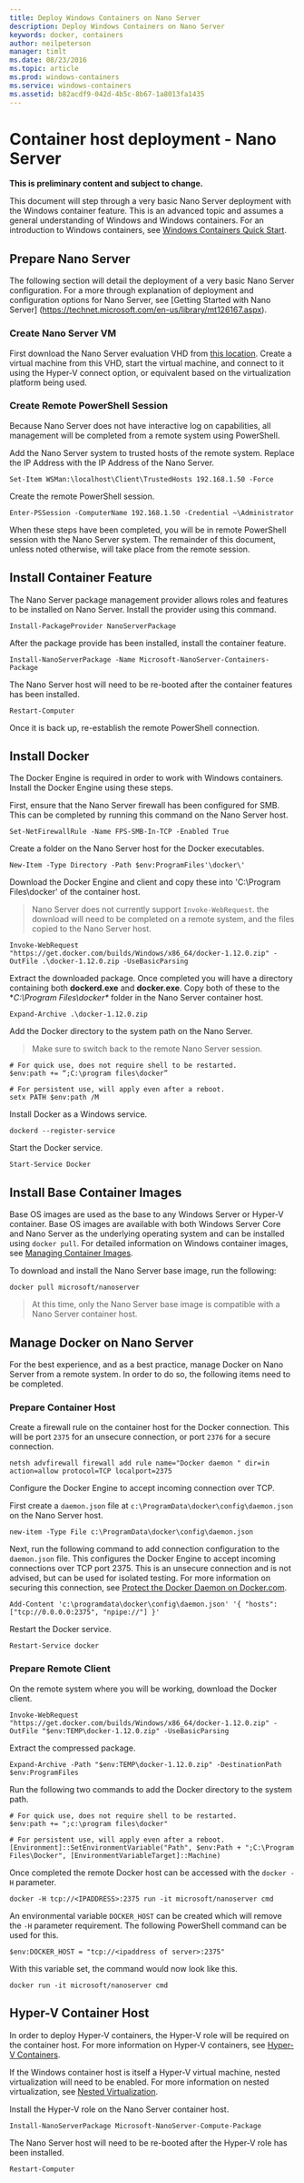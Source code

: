 ```yaml
---
title: Deploy Windows Containers on Nano Server
description: Deploy Windows Containers on Nano Server
keywords: docker, containers
author: neilpeterson
manager: timlt
ms.date: 08/23/2016
ms.topic: article
ms.prod: windows-containers
ms.service: windows-containers
ms.assetid: b82acdf9-042d-4b5c-8b67-1a8013fa1435
---
```


# Container host deployment - Nano Server

**This is preliminary content and subject to change.** 

This document will step through a very basic Nano Server deployment with the Windows container feature. This is an advanced topic and assumes a general understanding of Windows and Windows containers. For an introduction to Windows containers, see [Windows Containers Quick Start](../quick_start/quick_start.md).

## Prepare Nano Server

The following section will detail the deployment of a very basic Nano Server configuration. For a more through explanation of deployment and configuration options for Nano Server, see [Getting Started with Nano Server] (https://technet.microsoft.com/en-us/library/mt126167.aspx).

### Create Nano Server VM

First download the Nano Server evaluation VHD from [this location](https://msdn.microsoft.com/en-us/virtualization/windowscontainers/nano_eula). Create a virtual machine from this VHD, start the virtual machine, and connect to it using the Hyper-V connect option, or equivalent based on the virtualization platform being used.

### Create Remote PowerShell Session

Because Nano Server does not have interactive log on capabilities, all management will be completed from a remote system using PowerShell.

Add the Nano Server system to trusted hosts of the remote system. Replace the IP Address with the IP Address of the Nano Server.

```none
Set-Item WSMan:\localhost\Client\TrustedHosts 192.168.1.50 -Force
```

Create the remote PowerShell session.

```none
Enter-PSSession -ComputerName 192.168.1.50 -Credential ~\Administrator
```

When these steps have been completed, you will be in remote PowerShell session with the Nano Server system. The remainder of this document, unless noted otherwise, will take place from the remote session.


## Install Container Feature

The Nano Server package management provider allows roles and features to be installed on Nano Server. Install the provider using this command.

```none
Install-PackageProvider NanoServerPackage
```

After the package provide has been installed, install the container feature.

```none
Install-NanoServerPackage -Name Microsoft-NanoServer-Containers-Package
```

The Nano Server host will need to be re-booted after the container features has been installed. 

```none
Restart-Computer
```

Once it is back up, re-establish the remote PowerShell connection.

## Install Docker

The Docker Engine is required in order to work with Windows containers. Install the Docker Engine using these steps.

First, ensure that the Nano Server firewall has been configured for SMB. This can be completed by running this command on the Nano Server host.

```none
Set-NetFirewallRule -Name FPS-SMB-In-TCP -Enabled True
```

Create a folder on the Nano Server host for the Docker executables.

```none
New-Item -Type Directory -Path $env:ProgramFiles'\docker\'
```

Download the Docker Engine and client and copy these into 'C:\Program Files\docker\' of the container host. 

> Nano Server does not currently support `Invoke-WebRequest`. the download will need to be completed on a remote system, and the files copied to the Nano Server host.

```none
Invoke-WebRequest "https://get.docker.com/builds/Windows/x86_64/docker-1.12.0.zip" -OutFile .\docker-1.12.0.zip -UseBasicParsing
```

Extract the downloaded package. Once completed you will have a directory containing both **dockerd.exe** and **docker.exe**. Copy both of these to the **C:\Program Files\docker\** folder in the Nano Server container host. 

```none
Expand-Archive .\docker-1.12.0.zip
```

Add the Docker directory to the system path on the Nano Server.

> Make sure to switch back to the remote Nano Server session.

```none
# For quick use, does not require shell to be restarted.
$env:path += “;C:\program files\docker”

# For persistent use, will apply even after a reboot.
setx PATH $env:path /M
```

Install Docker as a Windows service.

```none
dockerd --register-service
```

Start the Docker service.

```none
Start-Service Docker
```

## Install Base Container Images

Base OS images are used as the base to any Windows Server or Hyper-V container. Base OS images are available with both Windows Server Core and Nano Server as the underlying operating system and can be installed using `docker pull`. For detailed information on Windows container images, see [Managing Container Images](../management/manage_images.md).

To download and install the Nano Server base image, run the following:

```none
docker pull microsoft/nanoserver
```

> At this time, only the Nano Server base image is compatible with a Nano Server container host.

## Manage Docker on Nano Server

For the best experience, and as a best practice, manage Docker on Nano Server from a remote system. In order to do so, the following items need to be completed.

### Prepare Container Host

Create a firewall rule on the container host for the Docker connection. This will be port `2375` for an unsecure connection, or port `2376` for a secure connection.

```none
netsh advfirewall firewall add rule name="Docker daemon " dir=in action=allow protocol=TCP localport=2375
```

Configure the Docker Engine to accept incoming connection over TCP.

First create a `daemon.json` file at `c:\ProgramData\docker\config\daemon.json` on the Nano Server host.

```none
new-item -Type File c:\ProgramData\docker\config\daemon.json
```

Next, run the following command to add connection configuration to the `daemon.json` file. This configures the Docker Engine to accept incoming connections over TCP port 2375. This is an unsecure connection and is not advised, but can be used for isolated testing. For more information on securing this connection, see [Protect the Docker Daemon on Docker.com](https://docs.docker.com/engine/security/https/).

```none
Add-Content 'c:\programdata\docker\config\daemon.json' '{ "hosts": ["tcp://0.0.0.0:2375", "npipe://"] }'
```

Restart the Docker service.

```none
Restart-Service docker
```

### Prepare Remote Client

On the remote system where you will be working, download the Docker client.

```none
Invoke-WebRequest "https://get.docker.com/builds/Windows/x86_64/docker-1.12.0.zip" -OutFile "$env:TEMP\docker-1.12.0.zip" -UseBasicParsing
```

Extract the compressed package.

```none
Expand-Archive -Path "$env:TEMP\docker-1.12.0.zip" -DestinationPath $env:ProgramFiles
```

Run the following two commands to add the Docker directory to the system path.

```none
# For quick use, does not require shell to be restarted.
$env:path += ";c:\program files\docker"

# For persistent use, will apply even after a reboot. 
[Environment]::SetEnvironmentVariable("Path", $env:Path + ";C:\Program Files\Docker", [EnvironmentVariableTarget]::Machine)
```

Once completed the remote Docker host can be accessed with the `docker -H` parameter.

```none
docker -H tcp://<IPADDRESS>:2375 run -it microsoft/nanoserver cmd
```

An environmental variable `DOCKER_HOST` can be created which will remove the `-H` parameter requirement. The following PowerShell command can be used for this.

```none
$env:DOCKER_HOST = "tcp://<ipaddress of server>:2375"
```

With this variable set, the command would now look like this.

```none
docker run -it microsoft/nanoserver cmd
```

## Hyper-V Container Host

In order to deploy Hyper-V containers, the Hyper-V role will be required on the container host. For more information on Hyper-V containers, see [Hyper-V Containers](../management/hyperv_container.md).

If the Windows container host is itself a Hyper-V virtual machine, nested virtualization will need to be enabled. For more information on nested virtualization, see [Nested Virtualization](https://msdn.microsoft.com/en-us/virtualization/hyperv_on_windows/user_guide/nesting).


Install the Hyper-V role on the Nano Server container host.

```none
Install-NanoServerPackage Microsoft-NanoServer-Compute-Package
```

The Nano Server host will need to be re-booted after the Hyper-V role has been installed.

```none
Restart-Computer
```
